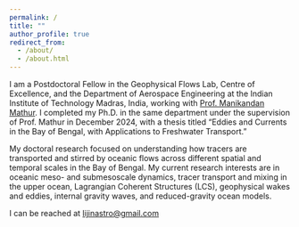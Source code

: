 ```yaml
---
permalink: /
title: ""
author_profile: true
redirect_from: 
  - /about/
  - /about.html
---
```


I am a Postdoctoral Fellow in the Geophysical Flows Lab, Centre of Excellence, and the Department of Aerospace Engineering at the Indian Institute of Technology Madras, India, working with [Prof. Manikandan Mathur](https://scholar.google.co.in/citations?user=QbrM7-gAAAAJ&hl=en). I completed my Ph.D. in the same department under the supervision of Prof. Mathur in December 2024, with a thesis titled “Eddies and Currents in the Bay of Bengal, with Applications to Freshwater Transport.”

My doctoral research focused on understanding how tracers are transported and stirred by oceanic flows across different spatial and temporal scales in the Bay of Bengal. My current research interests are in oceanic meso- and submesoscale dynamics, tracer transport and mixing in the upper ocean, Lagrangian Coherent Structures (LCS), geophysical wakes and eddies, internal gravity waves, and reduced-gravity ocean models.

I can be reached at lijinastro@gmail.com

